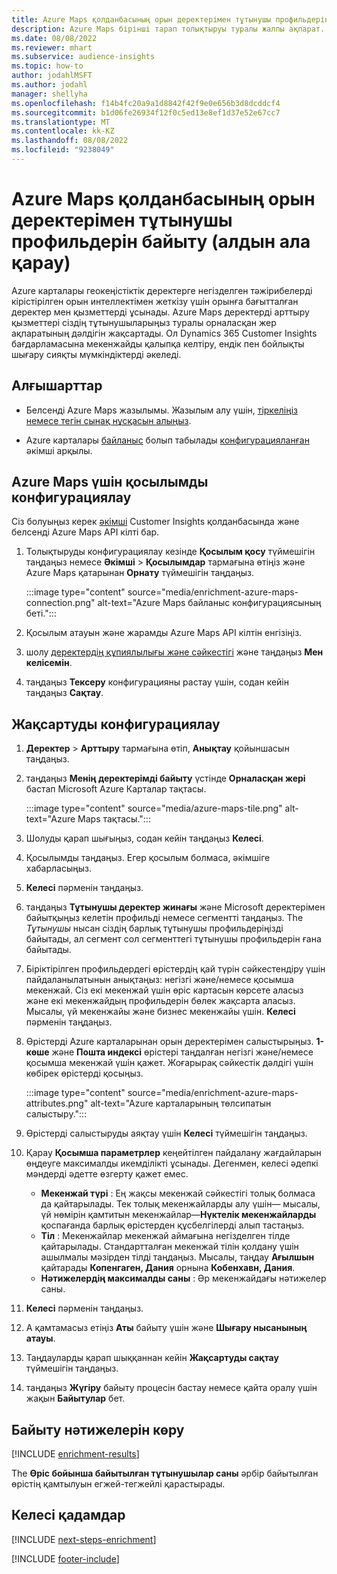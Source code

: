 ```yaml
---
title: Azure Maps қолданбасының орын деректерімен тұтынушы профильдерін байыту (алдын ала қарау)
description: Azure Maps бірінші тарап толықтыруы туралы жалпы ақпарат.
ms.date: 08/08/2022
ms.reviewer: mhart
ms.subservice: audience-insights
ms.topic: how-to
author: jodahlMSFT
ms.author: jodahl
manager: shellyha
ms.openlocfilehash: f14b4fc20a9a1d8842f42f9e0e656b3d8dcddcf4
ms.sourcegitcommit: b1d06fe26934f12f0c5ed13e8ef1d37e52e67cc7
ms.translationtype: MT
ms.contentlocale: kk-KZ
ms.lasthandoff: 08/08/2022
ms.locfileid: "9238049"
---
```

# <a name="enrich-customer-profiles-with-location-data-from-azure-maps-preview"></a>Azure Maps қолданбасының орын деректерімен тұтынушы профильдерін байыту (алдын ала қарау)

Azure карталары геокеңістіктік деректерге негізделген тәжірибелерді кірістірілген орын интеллектімен жеткізу үшін орынға бағытталған деректер мен қызметтерді ұсынады. Azure Maps деректерді арттыру қызметтері сіздің тұтынушыларыңыз туралы орналасқан жер ақпаратының дәлдігін жақсартады. Ол Dynamics 365 Customer Insights бағдарламасына мекенжайды қалыпқа келтіру, ендік пен бойлықты шығару сияқты мүмкіндіктерді әкеледі.

## <a name="prerequisites"></a>Алғышарттар

- Белсенді Azure Maps жазылымы. Жазылым алу үшін, [тіркеліңіз немесе тегін сынақ нұсқасын алыңыз](https://azure.microsoft.com/services/azure-maps/).

- Azure карталары [байланыс](connections.md) болып табылады [конфигурацияланған](#configure-the-connection-for-azure-maps) әкімші арқылы.

## <a name="configure-the-connection-for-azure-maps"></a>Azure Maps үшін қосылымды конфигурациялау

Сіз болуыңыз керек [әкімші](permissions.md#admin) Customer Insights қолданбасында және белсенді Azure Maps API кілті бар.

1. Толықтыруды конфигурациялау кезінде **Қосылым қосу** түймешігін таңдаңыз немесе **Әкімші** > **Қосылымдар** тармағына өтіңіз және Azure Maps қатарынан **Орнату** түймешігін таңдаңыз.

   :::image type="content" source="media/enrichment-azure-maps-connection.png" alt-text="Azure Maps байланыс конфигурациясының беті.":::

1. Қосылым атауын және жарамды Azure Maps API кілтін енгізіңіз.

1. шолу [деректердің құпиялылығы және сәйкестігі](connections.md#data-privacy-and-compliance) және таңдаңыз **Мен келісемін**.

1. таңдаңыз **Тексеру** конфигурацияны растау үшін, содан кейін таңдаңыз **Сақтау**.

## <a name="configure-the-enrichment"></a>Жақсартуды конфигурациялау

1. **Деректер** > **Арттыру** тармағына өтіп, **Анықтау** қойыншасын таңдаңыз.

1. таңдаңыз **Менің деректерімді байыту** үстінде **Орналасқан жері** бастап Microsoft Azure Карталар тақтасы.

   :::image type="content" source="media/azure-maps-tile.png" alt-text="Azure Maps тақтасы.":::

1. Шолуды қарап шығыңыз, содан кейін таңдаңыз **Келесі**.

1. Қосылымды таңдаңыз. Егер қосылым болмаса, әкімшіге хабарласыңыз.

1. **Келесі** пәрменін таңдаңыз.

1. таңдаңыз **Тұтынушы деректер жинағы** және Microsoft деректерімен байытқыңыз келетін профильді немесе сегментті таңдаңыз. The *Тұтынушы* нысан сіздің барлық тұтынушы профильдеріңізді байытады, ал сегмент сол сегменттегі тұтынушы профильдерін ғана байытады.

1. Біріктірілген профильдердегі өрістердің қай түрін сәйкестендіру үшін пайдаланылатынын анықтаңыз: негізгі және/немесе қосымша мекенжай. Сіз екі мекенжай үшін өріс картасын көрсете аласыз және екі мекенжайдың профильдерін бөлек жақсарта аласыз. Мысалы, үй мекенжайы және бизнес мекенжайы үшін. **Келесі** пәрменін таңдаңыз.

1. Өрістерді Azure карталарынан орын деректерімен салыстырыңыз. **1-көше** және **Пошта индексі** өрістері таңдалған негізгі және/немесе қосымша мекенжай үшін қажет. Жоғарырақ сәйкестік дәлдігі үшін көбірек өрістерді қосыңыз.

   :::image type="content" source="media/enrichment-azure-maps-attributes.png" alt-text="Azure карталарының төлсипатын салыстыру.":::

1. Өрістерді салыстыруды аяқтау үшін **Келесі** түймешігін таңдаңыз.

1. Қарау **Қосымша параметрлер** кеңейтілген пайдалану жағдайларын өңдеуге максималды икемділікті ұсынады. Дегенмен, келесі әдепкі мәндерді әдетте өзгерту қажет емес.

   - **Мекенжай түрі** : Ең жақсы мекенжай сәйкестігі толық болмаса да қайтарылады. Тек толық мекенжайларды алу үшін&mdash; мысалы, үй нөмірін қамтитын мекенжайлар&mdash;**Нүктелік мекенжайларды** қоспағанда барлық өрістерден құсбелгілерді алып тастаңыз.
   - **Тіл** : Мекенжайлар мекенжай аймағына негізделген тілде қайтарылады. Стандартталған мекенжай тілін қолдану үшін ашылмалы мәзірден тілді таңдаңыз. Мысалы, таңдау **Ағылшын** қайтарады **Копенгаген, Дания** орнына **Кобенхавн, Дания**.
   - **Нәтижелердің максималды саны** : Әр мекенжайдағы нәтижелер саны.

1. **Келесі** пәрменін таңдаңыз.

1. А қамтамасыз етіңіз **Аты** байыту үшін және **Шығару нысанының атауы**.

1. Таңдауларды қарап шыққаннан кейін **Жақсартуды сақтау** түймешігін таңдаңыз.

1. таңдаңыз **Жүгіру** байыту процесін бастау немесе қайта оралу үшін жақын **Байытулар** бет.

## <a name="view-enrichment-results"></a>Байыту нәтижелерін көру

[!INCLUDE [enrichment-results](includes/enrichment-results.md)]

The **Өріс бойынша байытылған тұтынушылар саны** әрбір байытылған өрістің қамтылуын егжей-тегжейлі қарастырады.

## <a name="next-steps"></a>Келесі қадамдар

[!INCLUDE [next-steps-enrichment](includes/next-steps-enrichment.md)]

[!INCLUDE [footer-include](includes/footer-banner.md)]
